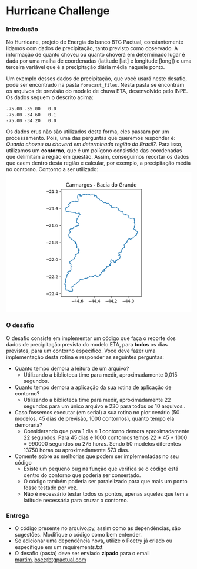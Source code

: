 # Hurricane Challenge
### Introdução
No Hurricane, projeto de Energia do banco BTG Pactual, constantemente lidamos com dados de precipitação, tanto previsto como observado. 
A informação de quanto choveu ou quanto choverá em determinado lugar é dada por uma malha de coordenadas 
(latitude [lat] e longitude [long]) e uma terceira variável que é a precipitação diária média naquele ponto.

Um exemplo desses dados de precipitação, que você usará neste desafio, pode ser encontrado na pasta `forecast_files`.
Nesta pasta se encontram os arquivos de previsão do modelo de chuva ETA, desenvolvido pelo INPE. 
Os dados seguem o descrito acima:
```
-75.00 -35.00   0.0
-75.00 -34.60   0.1
-75.00 -34.20   0.0
```

Os dados crus não são utilizados desta forma, eles passam por um processamento. Pois, uma das perguntas que queremos
responder é: *Quanto choveu ou choverá em determinada região do Brasil?*. Para isso, utilizamos um **contorno**,
que é um polígono consistido das coordenadas que delimitam a região em questão. Assim, conseguimos recortar os dados que 
caem dentro desta região e calcular, por exemplo, a precipitação média no contorno. Contorno a ser utilizado:
![Contorno de Camargos [Grande]](Contour_Camargos_Grande.png "Contorno de Carmargos")


### O desafio
O desafio consiste em implementar um código que faça o recorte dos dados de precipitação prevista do modelo ETA, para **todos**
os dias previstos, para um contorno específico. Você deve fazer uma implementação desta rotina e responder as seguintes perguntas:

- Quanto tempo demora a leitura de um arquivo?
    - Utilizando a biblioteca time para medir, aproximadamente 0,015 segundos.
- Quanto tempo demora a aplicação da sua rotina de aplicação de contorno?
    - Utilizando a biblioteca time para medir, aproximadamente 22 segundos para um único arquivo e 230 para todos os 10 arquivos..
- Caso fossemos executar (em serial) a sua rotina no pior cenário (50 modelos, 45 dias de previsão, 1000 contornos), quanto tempo ela demoraria?
    - Considerando que para 1 dia e 1 contorno demora aproximadamente 22 segundos. Para 45 dias e 1000 contornos temos 22 * 45 * 1000 = 990000 segundos ou 275 horas. Sendo 50 modelos diferentes 13750 horas ou aproximadamente 573 dias.
- Comente sobre as melhorias que podem ser implementadas no seu código
    - Existe um pequeno bug na função que verifica se o código está dentro do contorno que poderia ser consertado.
    - O código também poderia ser paralelizado para que mais um ponto fosse testado por vez.
    - Não é necessário testar todos os pontos, apenas aqueles que tem a latitude necessária para cruzar o contorno.


### Entrega
- O código presente no arquivo.py, assim como as dependências, são sugestões. Modifique o código como bem entender.
- Se adicionar uma dependência nova, utilize o Poetry já criado ou especifique em um requirements.txt
- O desafio (pasta) deve ser enviado **zipado** para o email martim.jose@btgpactual.com